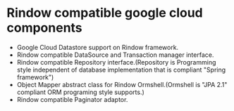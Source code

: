 Rindow compatible google cloud components
=========================================
- Google Cloud Datastore support on Rindow framework.
- Rindow compatible DataSource and Transaction manager interface.
- Rindow compatible Repository interface.(Repository is Programming style independent of database implementation that is compliant "Spring framework")
- Object Mapper abstract class for Rindow Ormshell.(Ormshell is "JPA 2.1" compliant ORM programing style supports.)
- Rindow compatible Paginator adaptor.
